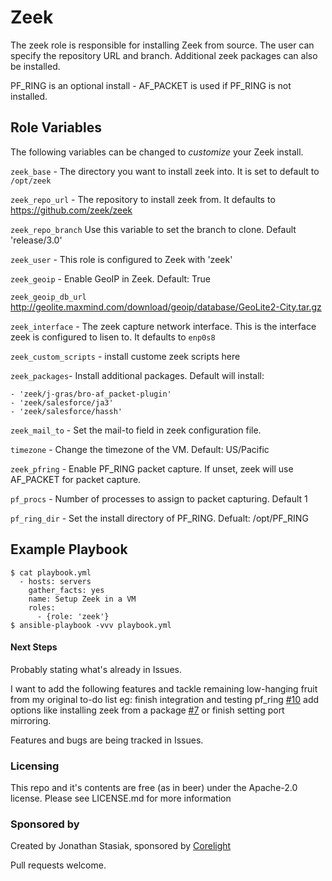 Zeek
====

The zeek role is responsible for installing Zeek from source. The user can
specify the repository URL and branch. Additional zeek packages can also be installed.

PF_RING is an optional install - AF_PACKET is used if PF_RING is not installed.

Role Variables
--------------

The following variables can be changed to *customize* your Zeek install.

`zeek_base` - The directory you want to install zeek into. It is set to default
to `/opt/zeek`

`zeek_repo_url` - The repository to install zeek from. It defaults to https://github.com/zeek/zeek

`zeek_repo_branch` Use this variable to set the branch to clone. Default 'release/3.0'

`zeek_user` - This role is configured to Zeek with 'zeek'

`zeek_geoip` - Enable GeoIP in Zeek. Default: True

`zeek_geoip_db_url` http://geolite.maxmind.com/download/geoip/database/GeoLite2-City.tar.gz

`zeek_interface` - The zeek capture network interface. This is the interface
zeek is configured to lisen to. It defaults to `enp0s8`

`zeek_custom_scripts` - install custome zeek scripts here

`zeek_packages`- Install additional packages. Default will install:

    - 'zeek/j-gras/bro-af_packet-plugin'
    - 'zeek/salesforce/ja3'
    - 'zeek/salesforce/hassh'

`zeek_mail_to` - Set the mail-to field in zeek configuration file.

`timezone` - Change the timezone of the VM. Default: US/Pacific

`zeek_pfring` - Enable PF_RING packet capture. If unset, zeek will use AF_PACKET
for packet capture.

`pf_procs` - Number of processes to assign to packet capturing. Default 1

`pf_ring_dir` - Set the install directory of PF_RING. Defualt: /opt/PF_RING

Example Playbook
----------------

```
$ cat playbook.yml
  - hosts: servers
    gather_facts: yes
    name: Setup Zeek in a VM
    roles:
      - {role: 'zeek'}
$ ansible-playbook -vvv playbook.yml
```

#### Next Steps

 Probably stating what's already in Issues.

I want to add the following features and tackle remaining low-hanging fruit from
my original to-do list eg: finish integration and testing pf_ring [#10](https://github.com/crasiak/zeeksuite/issues/9) add 
options like installing zeek from a package [#7](https://github.com/crasiak/zeeksuite/issues/7) or finish setting port mirroring. 

Features and bugs are being tracked in Issues.


### Licensing

This repo and it's contents are free (as in beer) under the Apache-2.0 license.
Please see LICENSE.md for more information

### Sponsored by

Created by Jonathan Stasiak, sponsored by [Corelight](http://corelight.com)

Pull requests welcome.
